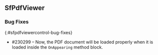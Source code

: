 ## SfPdfViewer

### Bug Fixes
{:#sfpdfviewercontrol-bug-fixes} 

* \#230299 – Now, the PDF document will be loaded properly when it is loaded inside the `OnAppearing` method block.